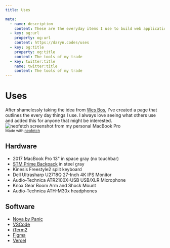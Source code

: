 ```yaml
---
title: Uses

meta:
  - name: description
    content: These are the everyday items I use to build web applications and get work done.
  - key: og:url
    property: og:url
    content: https://daryn.codes/uses
  - key: og:title
    property: og:title
    content: The tools of my trade
  - key: twitter:title
    name: twitter:title
    content: The tools of my trade
---
```


<h1 class="title brush">Uses</h1>

<div class="intro">
  After shamelessly taking the idea from <a href="https://wesbos.com/uses/">Wes Bos</a>, I've created
  a page that outlines the every day things I use. I always love seeing what others use and added
  this for anyone that might be interested.
</div>

<div>
  <img src="/images/neofetch@2x.png" style="max-width: 626px !important;" alt="neofetch screenshot from my personal MacBook Pro" />
</div>
<small>
  Made with <a href="https://github.com/dylanaraps/neofetch">neofetch</a>
</small>

## Hardware

* 2017 MacBook Pro 13" in space gray (no touchbar)
* [STM Prime Backpack](https://www.amazon.com/gp/product/B01C8PIALU/) in steel gray
* Kinesis Freestyle2 split keyboard
* Dell Ultrasharp U2718Q 27-Inch 4K IPS Monitor
* Audio-Technica ATR2100X-USB USB/XLR Microphone
* Knox Gear Boom Arm and Shock Mount
* Audio-Technica ATH-M30x headphones

## Software

* [Nova by Panic](https://nova.app/)
* [VSCode](https://code.visualstudio.com/)
* [iTerm2](https://iterm2.com/)
* [Figma](https://figma.com/)
* [Vercel](https://vercel.com/)
